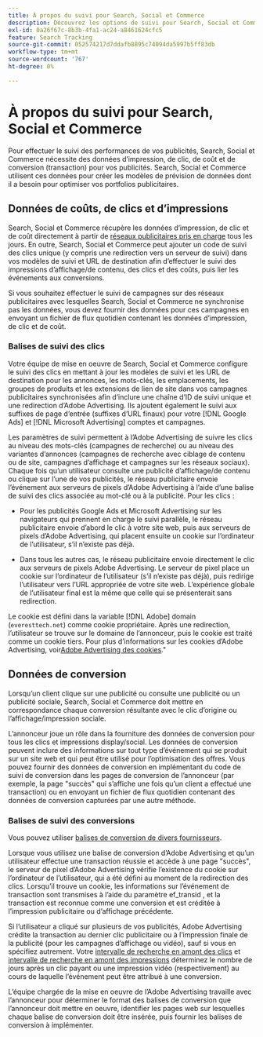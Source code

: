 ```yaml
---
title: À propos du suivi pour Search, Social et Commerce
description: Découvrez les options de suivi pour Search, Social et Commerce.
exl-id: 0a26f67c-8b3b-4fa1-ac24-a8461624cfc5
feature: Search Tracking
source-git-commit: 052574217d7ddafb8895c74094da5997b5ff83db
workflow-type: tm+mt
source-wordcount: '767'
ht-degree: 0%

---
```


# À propos du suivi pour Search, Social et Commerce

Pour effectuer le suivi des performances de vos publicités, Search, Social et Commerce nécessite des données d’impression, de clic, de coût et de conversion (transaction) pour vos publicités. Search, Social et Commerce utilisent ces données pour créer les modèles de prévision de données dont il a besoin pour optimiser vos portfolios publicitaires.

## Données de coûts, de clics et d’impressions

Search, Social et Commerce récupère les données d’impression, de clic et de coût directement à partir de [réseaux publicitaires pris en charge](/help/search-social-commerce/introduction/supported-inventory.md) tous les jours. En outre, Search, Social et Commerce peut ajouter un code de suivi des clics unique (y compris une redirection vers un serveur de suivi) dans vos modèles de suivi et URL de destination afin d’effectuer le suivi des impressions d’affichage/de contenu, des clics et des coûts, puis lier les événements aux conversions.

Si vous souhaitez effectuer le suivi de campagnes sur des réseaux publicitaires avec lesquelles Search, Social et Commerce ne synchronise pas les données, vous devez fournir des données pour ces campagnes en envoyant un fichier de flux quotidien contenant les données d’impression, de clic et de coût.

### Balises de suivi des clics

Votre équipe de mise en oeuvre de Search, Social et Commerce configure le suivi des clics en mettant à jour les modèles de suivi et les URL de destination pour les annonces, les mots-clés, les emplacements, les groupes de produits et les extensions de lien de site dans vos campagnes publicitaires synchronisées afin d’inclure une chaîne d’ID de suivi unique et une redirection d’Adobe Advertising. Ils ajoutent également le suivi aux suffixes de page d’entrée (suffixes d’URL finaux) pour votre [!DNL Google Ads] et [!DNL Microsoft Advertising] comptes et campagnes.

Les paramètres de suivi permettent à l’Adobe Advertising de suivre les clics au niveau des mots-clés (campagnes de recherche) ou au niveau des variantes d’annonces (campagnes de recherche avec ciblage de contenu ou de site, campagnes d’affichage et campagnes sur les réseaux sociaux). Chaque fois qu’un utilisateur consulte une publicité d’affichage/de contenu ou clique sur l’une de vos publicités, le réseau publicitaire envoie l’événement aux serveurs de pixels d’Adobe Advertising à l’aide d’une balise de suivi des clics associée au mot-clé ou à la publicité. Pour les clics :

* Pour les publicités Google Ads et Microsoft Advertising sur les navigateurs qui prennent en charge le suivi parallèle, le réseau publicitaire envoie d’abord le clic à votre site web, puis aux serveurs de pixels d’Adobe Advertising, qui placent ensuite un cookie sur l’ordinateur de l’utilisateur, s’il n’existe pas déjà.

* Dans tous les autres cas, le réseau publicitaire envoie directement le clic aux serveurs de pixels Adobe Advertising. Le serveur de pixel place un cookie sur l’ordinateur de l’utilisateur (s’il n’existe pas déjà), puis redirige l’utilisateur vers l’URL appropriée de votre site web. L’expérience globale de l’utilisateur final est la même que celle qui se présenterait sans redirection.

Le cookie est défini dans la variable [!DNL Adobe] domain (`everesttech.net`) comme cookie propriétaire. Après une redirection, l’utilisateur se trouve sur le domaine de l’annonceur, puis le cookie est traité comme un cookie tiers. Pour plus d’informations sur les cookies d’Adobe Advertising, voir[Adobe Advertising des cookies](https://experienceleague.adobe.com/docs/core-services/interface/ec-cookies/cookies-advertising-cloud.html).&quot;

## Données de conversion

Lorsqu’un client clique sur une publicité ou consulte une publicité ou un publicité sociale, Search, Social et Commerce doit mettre en correspondance chaque conversion résultante avec le clic d’origine ou l’affichage/impression sociale.

L’annonceur joue un rôle dans la fourniture des données de conversion pour tous les clics et impressions display/social. Les données de conversion peuvent inclure des informations sur tout type d’événement qui se produit sur un site web et qui peut être utilisé pour l’optimisation des offres. Vous pouvez fournir des données de conversion en implémentant du code de suivi de conversion dans les pages de conversion de l’annonceur (par exemple, la page &quot;succès&quot; qui s’affiche une fois qu’un client a effectué une transaction) ou en envoyant un fichier de flux quotidien contenant des données de conversion capturées par une autre méthode.

### Balises de suivi des conversions

Vous pouvez utiliser [balises de conversion de divers fournisseurs](/help/search-social-commerce/tracking/conversion-tracking-about.md).

Lorsque vous utilisez une balise de conversion d’Adobe Advertising et qu’un utilisateur effectue une transaction réussie et accède à une page &quot;succès&quot;, le serveur de pixel d’Adobe Advertising vérifie l’existence du cookie sur l’ordinateur de l’utilisateur, qui a été défini au moment de la redirection des clics. Lorsqu’il trouve un cookie, les informations sur l’événement de transaction sont transmises à l’aide du paramètre ef_transid , et la transaction est reconnue comme une conversion et est créditée à l’impression publicitaire ou d’affichage précédente.

Si l’utilisateur a cliqué sur plusieurs de vos publicités, Adobe Advertising crédite la transaction au dernier clic publicitaire ou à l’impression finale de la publicité (pour les campagnes d’affichage ou vidéo), sauf si vous en spécifiez autrement. Votre [intervalle de recherche en amont des clics](/help/search-social-commerce/glossary.md#c-d) et [intervalle de recherche en amont des impressions](/help/search-social-commerce/glossary.md#i-j) déterminez le nombre de jours après un clic payant ou une impression vidéo (respectivement) au cours de laquelle l’événement peut être attribué à une conversion.

L’équipe chargée de la mise en oeuvre de l’Adobe Advertising travaille avec l’annonceur pour déterminer le format des balises de conversion que l’annonceur doit mettre en oeuvre, identifier les pages web sur lesquelles chaque balise de conversion doit être insérée, puis fournir les balises de conversion à implémenter.

